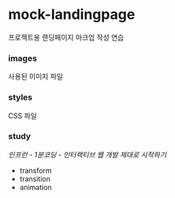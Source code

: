 # mock-landingpage
프로젝트용 랜딩페이지 마크업 작성 연습

### images
사용된 이미지 파일

### styles
CSS 파일

### study
*인프런 - 1분코딩 - 인터랙티브 웹 개발 제대로 시작하기*
- transform
- transition
- animation
